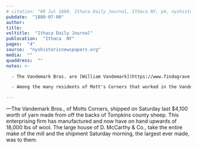 ```yaml
---
# citation: "06 Jul 1880, Ithaca Daily Journal, Ithaca NY, p4, nyshistoricnewspapers.org."
pubdate:  "1880-07-06"
author: 
title: 
voltitle:  "Ithaca Daily Journal"
publocation:  "Ithaca  NY"
pages:  "4"
source:  "nyshistoricnewspapers.org"
media:  ""
quaddress:  ""
notes: >-

  - The Vandemark Bros. are [William Vandemark](https://www.findagrave.com/memorial/97280408/william-vandemark) (1840 to 05 May 1923) and [Thomas Vandemark](https://www.findagrave.com/memorial/97287235/thomas-vandemark) (1831 to 24 Jul 1912).

  - Among the many residents of Mott's Corners that worked in the Vandemark woolen mill are [Charles M. Mulks](https://www.findagrave.com/memorial/67295221/charles-m-mulks) (1862 to 04 Nov 1938), 18 years old, and [Edwin DuBois Shurter](https://www.findagrave.com/memorial/100332697/edwin-dubois-shurter) (24 Oct 1863 to 13 Oct 1946), 16 years old.

---
```

—The Vandemark Bros., of Motts Corners, shipped on Saturday last $4,100 worth of yarn made from off the backs of Tompkins county sheep. This enterprising firm has manufactured and now have on hand upwards of 18,000 lbs of wool. The large house of D. McCarthy & Co., take the entire make of the mill and the shipment Saturday morning, the largest ever made, was to them.

